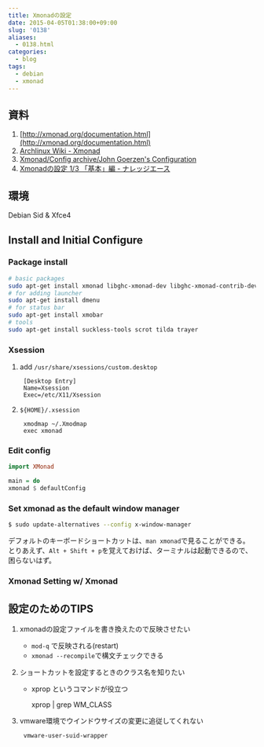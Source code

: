 ```yaml
---
title: Xmonadの設定
date: 2015-04-05T01:38:00+09:00
slug: '0138'
aliases:
  - 0138.html
categories:
  - blog
tags:
  - debian
  - xmonad
---
```



## 資料

1. [http://xmonad.org/documentation.html](http://xmonad.org/documentation.html)
2. [Archlinux Wiki - Xmonad](https://archlinuxjp.kusakata.com/wiki/Xmonad?rdfrom=https%3A%2F%2Fwiki.archlinux.org%2Findex.php%3Ftitle%3DXmonad_%28%25E6%2597%25A5%25E6%259C%25AC%25E8%25AA%259E%29%26redirect%3Dno)
3. [Xmonad/Config archive/John Goerzen's Configuration](https://wiki.haskell.org/Xmonad/Config_archive/John_Goerzen's_Configuration)
4. [Xmonadの設定 1/3 「基本」編 - ナレッジエース](http://blog.blueblack.net/item_424.html)

## 環境
Debian Sid & Xfce4

## Install and Initial Configure

### Package install

```sh
# basic packages
sudo apt-get install xmonad libghc-xmonad-dev libghc-xmonad-contrib-dev
# for adding launcher
sudo apt-get install dmenu
# for status bar
sudo apt-get install xmobar
# tools
sudo apt-get install suckless-tools scrot tilda trayer
```

### Xsession
1. add `/usr/share/xsessions/custom.desktop`

        [Desktop Entry]
        Name=Xsession
        Exec=/etc/X11/Xsession

2. `${HOME}/.xsession`

        xmodmap ~/.Xmodmap
        exec xmonad

### Edit config
```haskell
import XMonad

main = do
xmonad $ defaultConfig
```

### Set xmonad as the default window manager
```sh
$ sudo update-alternatives --config x-window-manager
```

デフォルトのキーボードショートカットは、`man xmonad`で見ることができる。
とりあえず、`Alt + Shift + p`を覚えておけば、ターミナルは起動できるので、困らないはず。

### Xmonad Setting w/ Xmonad

## 設定のためのTIPS
1. xmonadの設定ファイルを書き換えたので反映させたい
    - `mod-q` で反映される(restart)
    - `xmonad --recompile`で構文チェックできる
1. ショートカットを設定するときのクラス名を知りたい
    - xprop というコマンドが役立つ

        xprop | grep WM_CLASS

1. vmware環境でウインドウサイズの変更に追従してくれない

        vmware-user-suid-wrapper


